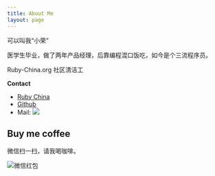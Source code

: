 ```yaml
---
title: About Me
layout: page
---
```


可以叫我“小荣”

医学生毕业，做了两年产品经理，后靠编程混口饭吃，如今是个三流程序员。

Ruby-China.org 社区清洁工


**Contact**

* [Ruby China](https://ruby-china.org/xiaoronglv)
* [Github](https://github.com/xiaoronglv)
* Mail: ![](/media/files/misc/contact_me.png) 

## Buy me coffee

微信扫一扫，请我喝咖啡。

![微信红包](/media/files/2015/2015-12-13-buy-me-coffee-wechat.jpg)


